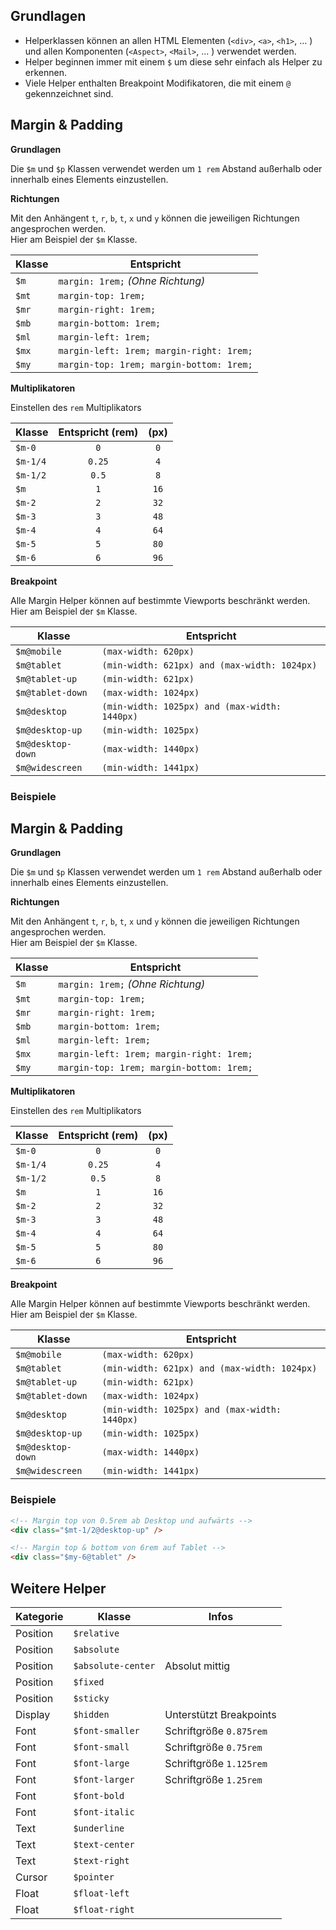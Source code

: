 ## Grundlagen

- Helperklassen können an allen HTML Elementen (`<div>`, `<a>`, `<h1>`, ... ) und allen Komponenten (`<Aspect>`, `<Mail>`, ... ) verwendet werden.
- Helper beginnen immer mit einem `$` um diese sehr einfach als Helper zu erkennen.
- Viele Helper enthalten Breakpoint Modifikatoren, die mit einem `@` gekennzeichnet sind.

## Margin & Padding

**Grundlagen**

Die `$m` und `$p` Klassen verwendet werden um `1 rem` Abstand außerhalb oder innerhalb eines Elements einzustellen.

**Richtungen**

Mit den Anhängent `t`, `r`, `b`, `t`, `x` und `y` können die jeweiligen Richtungen angesprochen werden.  
Hier am Beispiel der `$m` Klasse.

| Klasse | Entspricht                               |
| ------ | ---------------------------------------- |
| `$m`   | `margin: 1rem;` _(Ohne Richtung)_        |
| `$mt`  | `margin-top: 1rem;`                      |
| `$mr`  | `margin-right: 1rem;`                    |
| `$mb`  | `margin-bottom: 1rem;`                   |
| `$ml`  | `margin-left: 1rem;`                     |
| `$mx`  | `margin-left: 1rem; margin-right: 1rem;` |
| `$my`  | `margin-top: 1rem; margin-bottom: 1rem;` |

**Multiplikatoren**

Einstellen des `rem` Multiplikators

| Klasse   | Entspricht (rem) | (px) |
| -------- | :--------------: | :--: |
| `$m-0`   |       `0`        | `0`  |
| `$m-1/4` |      `0.25`      | `4`  |
| `$m-1/2` |      `0.5`       | `8`  |
| `$m`     |       `1`        | `16` |
| `$m-2`   |       `2`        | `32` |
| `$m-3`   |       `3`        | `48` |
| `$m-4`   |       `4`        | `64` |
| `$m-5`   |       `5`        | `80` |
| `$m-6`   |       `6`        | `96` |

**Breakpoint**

Alle Margin Helper können auf bestimmte Viewports beschränkt werden.  
Hier am Beispiel der `$m` Klasse.

| Klasse            | Entspricht                                    |
| ----------------- | --------------------------------------------- |
| `$m@mobile`       | `(max-width: 620px)`                          |
| `$m@tablet`       | `(min-width: 621px) and (max-width: 1024px)`  |
| `$m@tablet-up`    | `(min-width: 621px)`                          |
| `$m@tablet-down`  | `(max-width: 1024px)`                         |
| `$m@desktop`      | `(min-width: 1025px) and (max-width: 1440px)` |
| `$m@desktop-up`   | `(min-width: 1025px)`                         |
| `$m@desktop-down` | `(max-width: 1440px)`                         |
| `$m@widescreen`   | `(min-width: 1441px)`                         |

### Beispiele

## Margin & Padding

**Grundlagen**

Die `$m` und `$p` Klassen verwendet werden um `1 rem` Abstand außerhalb oder innerhalb eines Elements einzustellen.

**Richtungen**

Mit den Anhängent `t`, `r`, `b`, `t`, `x` und `y` können die jeweiligen Richtungen angesprochen werden.  
Hier am Beispiel der `$m` Klasse.

| Klasse | Entspricht                               |
| ------ | ---------------------------------------- |
| `$m`   | `margin: 1rem;` _(Ohne Richtung)_        |
| `$mt`  | `margin-top: 1rem;`                      |
| `$mr`  | `margin-right: 1rem;`                    |
| `$mb`  | `margin-bottom: 1rem;`                   |
| `$ml`  | `margin-left: 1rem;`                     |
| `$mx`  | `margin-left: 1rem; margin-right: 1rem;` |
| `$my`  | `margin-top: 1rem; margin-bottom: 1rem;` |

**Multiplikatoren**

Einstellen des `rem` Multiplikators

| Klasse   | Entspricht (rem) | (px) |
| -------- | :--------------: | :--: |
| `$m-0`   |       `0`        | `0`  |
| `$m-1/4` |      `0.25`      | `4`  |
| `$m-1/2` |      `0.5`       | `8`  |
| `$m`     |       `1`        | `16` |
| `$m-2`   |       `2`        | `32` |
| `$m-3`   |       `3`        | `48` |
| `$m-4`   |       `4`        | `64` |
| `$m-5`   |       `5`        | `80` |
| `$m-6`   |       `6`        | `96` |

**Breakpoint**

Alle Margin Helper können auf bestimmte Viewports beschränkt werden.  
Hier am Beispiel der `$m` Klasse.

| Klasse            | Entspricht                                    |
| ----------------- | --------------------------------------------- |
| `$m@mobile`       | `(max-width: 620px)`                          |
| `$m@tablet`       | `(min-width: 621px) and (max-width: 1024px)`  |
| `$m@tablet-up`    | `(min-width: 621px)`                          |
| `$m@tablet-down`  | `(max-width: 1024px)`                         |
| `$m@desktop`      | `(min-width: 1025px) and (max-width: 1440px)` |
| `$m@desktop-up`   | `(min-width: 1025px)`                         |
| `$m@desktop-down` | `(max-width: 1440px)`                         |
| `$m@widescreen`   | `(min-width: 1441px)`                         |

### Beispiele

```HTML
<!-- Margin top von 0.5rem ab Desktop und aufwärts -->
<div class="$mt-1/2@desktop-up" />

<!-- Margin top & bottom von 6rem auf Tablet -->
<div class="$my-6@tablet" />
```

## Weitere Helper

| Kategorie | Klasse             | Infos                   |
| --------- | ------------------ | ----------------------- |
| Position  | `$relative`        |                         |
| Position  | `$absolute`        |                         |
| Position  | `$absolute-center` | Absolut mittig          |
| Position  | `$fixed`           |                         |
| Position  | `$sticky`          |                         |
| Display   | `$hidden`          | Unterstützt Breakpoints |
| Font      | `$font-smaller`    | Schriftgröße `0.875rem` |
| Font      | `$font-small`      | Schriftgröße `0.75rem`  |
| Font      | `$font-large`      | Schriftgröße `1.125rem` |
| Font      | `$font-larger`     | Schriftgröße `1.25rem`  |
| Font      | `$font-bold`       |                         |
| Font      | `$font-italic`     |                         |
| Text      | `$underline`       |                         |
| Text      | `$text-center`     |                         |
| Text      | `$text-right`      |                         |
| Cursor    | `$pointer`         |                         |
| Float     | `$float-left`      |                         |
| Float     | `$float-right`     |                         |
